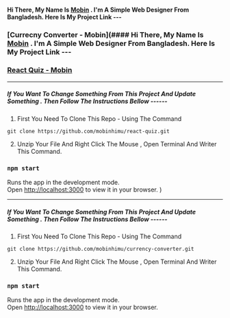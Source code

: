 #### Hi There, My Name Is [Mobin](https://www.facebook.com/sdmmobin/) . I'm A Simple Web Designer From Bangladesh. Here Is My Project Link ---

### [Currecny Converter - Mobin](#### Hi There, My Name Is [Mobin](https://www.facebook.com/sdmmobin/) . I'm A Simple Web Designer From Bangladesh. Here Is My Project Link ---

### [React Quiz - Mobin](https://react-quiz-mobin.netlify.app/) 

---

##### If You Want To Change Something From This Project And Update Something . Then Follow The Instructions Bellow ------

1. First You Need To Clone This Repo - Using The Command

```
git clone https://github.com/mobinhimu/react-quiz.git
```

2. Unzip Your File And Right Click The Mouse , Open Terminal And Writer This Command.

### `npm start`

Runs the app in the development mode.\
Open [http://localhost:3000](http://localhost:3000) to view it in your browser.
) 

---

##### If You Want To Change Something From This Project And Update Something . Then Follow The Instructions Bellow ------

1. First You Need To Clone This Repo - Using The Command

```
git clone https://github.com/mobinhimu/currency-converter.git
```

2. Unzip Your File And Right Click The Mouse , Open Terminal And Writer This Command.

### `npm start`

Runs the app in the development mode.\
Open [http://localhost:3000](http://localhost:3000) to view it in your browser.
